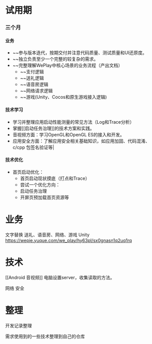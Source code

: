 # 试用期

### 三个月
#### 业务
- ~~参与版本迭代，按期交付并注意代码质量、测试质量和UI还原度。
- ~~独立负责至少一个完整的较复杂的需求。
- ~~完整理解WePlay中核心场景的业务流程（产出文档）
	- ~~支付逻辑
	- ~~送礼逻辑
	- ~~语音房逻辑
	- ~~网络请求逻辑
	- ~~游戏(Unity、Cocos和原生游戏接入逻辑)

#### 技术学习
- 学习并整理应用启动性能测量的常见方法（Log和Trace分析）
- 掌握[[启动任务治理]]的技术方案和实践。
- 音视频方面：学习OpenGL和OpenGL ES的接入和开发。
- 应用安全方面：了解应用安全相关基础知识，如应用加固、代码混淆、c/cpp 包签名验证等|
#### 技术优化
- 首页启动优化：
	- 首页启动现状摸底（打点和Trace）
	- 尝试一个优化方向：
	- 启动任务治理
	- 开屏页预加载首页资源等
# 业务
文字替换
送礼、语音房、网络、游戏
Unity
https://wepie.yuque.com/we_play/hy63pl/sx0gnasn1q2uq1rq

# 技术
[[Android 音视频]]
电脑设置server，收集读取的方法。

网络
安全


# 整理
开发记录整理

需求使用到的一些技术整理到自己的仓库

